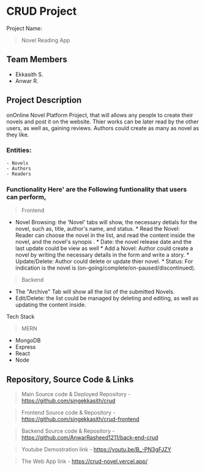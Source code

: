 # CRUD Project

Project Name:
> Novel Reading App

## Team Members
* Ekkasith S.
* Anwar R.

## Project Description

onOnline Novel Platform Project, that will allows any people to create their novels and post it on the website. Thier works can be later read  by the other users, as well as, gaining reviews. Authors could create as many as novel as they like. 

### Entities:   
    - Novels    
    - Authors  
    - Readers

### Functionality Here' are the Following funtionality that users can perform,

>Frontend

* Novel Browsing: the 'Novel' tabs will show, the necessary detials for the novel, such as, title, author's name, and status. * Read the Novel: Reader can choose the novel in the list, and read the content inside the novel, and the novel's synopis . * Date: the novel release date and the last update could be view as well * Add a Novel: Author could create a novel by writing the necessary details in the form and write a story. * Update/Delete: Author could delete or update thier novel. * Status: For indication is the novel is (on-going/complete/on-paused/discontinued).

>Backend

* The "Archive" Tab will show all the list of the submitted Novels. 
* Edit/Delete: the list could be managed by deleting and editing, as well as updating the content inside.
 
 Tech Stack
> MERN

* MongoDB 
* Express 
* React 
* Node



## Repository, Source Code & Links 
> Main Source code & Deployed Repository 
     - https://github.com/singekkasith/crud

> Frontend Source code & Repository - https://github.com/singekkasith/crud-frontend

> Backend Source code & Repository - https://github.com/AnwarRasheed1211/back-end-crud

> Youtube Demostration link - https://youtu.be/B_-PN3gFJZY

> The Web App link
    - https://crud-novel.vercel.app/